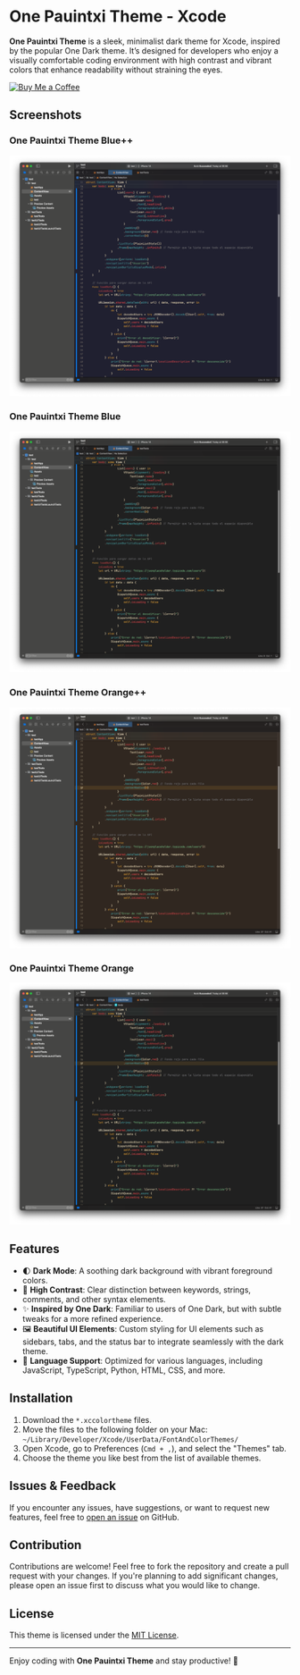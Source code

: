 # One Pauintxi Theme - Xcode

**One Pauintxi Theme** is a sleek, minimalist dark theme for Xcode, inspired by the popular One Dark theme. It’s designed for developers who enjoy a visually comfortable coding environment with high contrast and vibrant colors that enhance readability without straining the eyes.

[![Buy Me a Coffee](https://img.shields.io/badge/Buy%20Me%20a%20Coffee-%23FFDD00.svg?logo=buy-me-a-coffee&logoColor=black)](https://buymeacoffee.com/marcosramon)

## Screenshots

### One Pauintxi Theme Blue++

![One Pauintxi Theme Blue++ Screenshot](https://raw.githubusercontent.com/marcosramos87/one-pauintxi-theme/main/xcode/screenshots/one_pauintxi_blue++.png)

### One Pauintxi Theme Blue

![One Pauintxi Theme Blue Screenshot](https://raw.githubusercontent.com/marcosramos87/one-pauintxi-theme/main/xcode/screenshots/one_pauintxi_blue.png)

### One Pauintxi Theme Orange++

![One Pauintxi Theme Orange++ Screenshot](https://raw.githubusercontent.com/marcosramos87/one-pauintxi-theme/main/xcode/screenshots/one_pauintxi_orange++.png)

### One Pauintxi Theme Orange

![One Pauintxi Theme Orange Screenshot](https://raw.githubusercontent.com/marcosramos87/one-pauintxi-theme/main/xcode/screenshots/one_pauintxi_orange.png)

## Features

- 🌓 **Dark Mode**: A soothing dark background with vibrant foreground colors.
- 🎨 **High Contrast**: Clear distinction between keywords, strings, comments, and other syntax elements.
- ✨ **Inspired by One Dark**: Familiar to users of One Dark, but with subtle tweaks for a more refined experience.
- 🖼️ **Beautiful UI Elements**: Custom styling for UI elements such as sidebars, tabs, and the status bar to integrate seamlessly with the dark theme.
- 🔧 **Language Support**: Optimized for various languages, including JavaScript, TypeScript, Python, HTML, CSS, and more.

## Installation

1. Download the `*.xccolortheme` files.
2. Move the files to the following folder on your Mac: `~/Library/Developer/Xcode/UserData/FontAndColorThemes/`
3. Open Xcode, go to Preferences (`Cmd + ,`), and select the "Themes" tab.
4. Choose the theme you like best from the list of available themes.

## Issues & Feedback

If you encounter any issues, have suggestions, or want to request new features, feel free to [open an issue](https://github.com/marcosramos87/one-pauintxi-theme/issues) on GitHub.

## Contribution

Contributions are welcome! Feel free to fork the repository and create a pull request with your changes. If you're planning to add significant changes, please open an issue first to discuss what you would like to change.

## License

This theme is licensed under the [MIT License](https://github.com/marcosramos87/one-pauintxi-theme/tree/main?tab=MIT-1-ov-file).

---

Enjoy coding with **One Pauintxi Theme** and stay productive! 🚀
